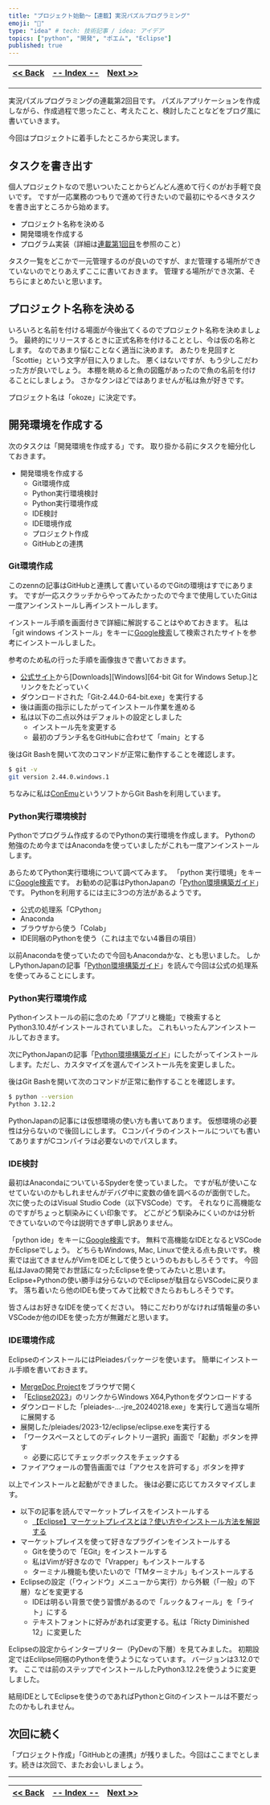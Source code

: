 ```yaml
---
title: "プロジェクト始動～【連載】実況パズルプログラミング"
emoji: "💨"
type: "idea" # tech: 技術記事 / idea: アイデア
topics: ["python", "開発", "ポエム", "Eclipse"]
published: true
---
```

| [<< Back](http://localhost:8000/articles/ppb240309blog) | [-- Index --](https://zenn.dev/ogwk/articles/ppb000000contents) | [Next >>](https://zenn.dev/ogwk/articles/ppb240325project) |
| ---- | ---- | ---- |

-----
実況パズルプログラミングの連載第2回目です。 パズルアプリケーションを作成しながら、作成過程で思ったこと、考えたこと、検討したことなどをブログ風に書いていきます。

今回はプロジェクトに着手したところから実況します。

## タスクを書き出す

個人プロジェクトなので思いついたことからどんどん進めて行くのがお手軽で良いです。 ですが一応業務のつもりで進めて行きたいので最初にやるべきタスクを書き出すところから始めます。

- プロジェクト名称を決める
- 開発環境を作成する
- プログラム実装（詳細は[連載第1回目](https://zenn.dev/ogwk/articles/ppb240309blog)を参照のこと）

タスク一覧をどこかで一元管理するのが良いのですが、まだ管理する場所ができていないのでとりあえずここに書いておきます。 管理する場所ができ次第、そちらにまとめたいと思います。

## プロジェクト名称を決める

いろいろと名前を付ける場面が今後出てくるのでプロジェクト名称を決めましょう。 最終的にリリースするときに正式名称を付けることとし、今は仮の名称とします。 なのであまり悩むことなく適当に決めます。 あたりを見回すと「Scottie」という文字が目に入りました。 悪くはないですが、もう少しこだわった方が良いでしょう。 本棚を眺めると魚の図鑑があったので魚の名前を付けることにしましょう。 さかなクンほどではありませんが私は魚が好きです。

プロジェクト名は「okoze」に決定です。

## 開発環境を作成する

次のタスクは「開発環境を作成する」です。 取り掛かる前にタスクを細分化しておきます。

- 開発環境を作成する
    - Git環境作成
    - Python実行環境検討
    - Python実行環境作成
    - IDE検討
    - IDE環境作成
    - プロジェクト作成
    - GitHubとの連携

### Git環境作成

このzennの記事はGitHubと連携して書いているのでGitの環境はすでにあります。 ですが一応スクラッチからやってみたかったので今まで使用していたGitは一度アンインストールし再インストールします。

インストール手順を画面付きで詳細に解説することはやめておきます。 私は「git windows インストール」をキーに[Google検索](https://www.google.com/search?q=git+windows+%E3%82%A4%E3%83%B3%E3%82%B9%E3%83%88%E3%83%BC%E3%83%AB&oq=git+windows+%E3%82%A4%E3%83%B3%E3%82%B9%E3%83%88%E3%83%BC%E3%83%AB)して検索されたサイトを参考にインストールしました。

参考のため私の行った手順を画像抜きで書いておきます。

- [公式サイト](https://git-scm.com/)から[Downloads][Windows][64-bit Git for Windows Setup.]とリンクをたどっていく
- ダウンロードされた「Git-2.44.0-64-bit.exe」を実行する
- 後は画面の指示にしたがってインストール作業を進める
- 私は以下の二点以外はデフォルトの設定としました
    - インストール先を変更する
    - 最初のブランチ名をGitHubに合わせて「main」とする

後はGit Bashを開いて次のコマンドが正常に動作することを確認します。

```bash
$ git -v
git version 2.44.0.windows.1
```

ちなみに私は[ConEmu](https://conemu.github.io/)というソフトからGit Bashを利用しています。

### Python実行環境検討

Pythonでプログラム作成するのでPythonの実行環境を作成します。 Pythonの勉強のため今まではAnacondaを使っていましたがこれも一度アンインストールします。

あらためてPython実行環境について調べてみます。 「python 実行環境」をキーに[Google検索](https://www.google.com/search?q=python+%E5%AE%9F%E8%A1%8C%E7%92%B0%E5%A2%83)です。 お勧めの記事はPythonJapanの「[Python環境構築ガイド](https://www.python.jp/install/install.html)」です。 Pythonを利用するには主に3つの方法があるようです。

- 公式の処理系「CPython」
- Anaconda
- ブラウザから使う「Colab」
- IDE同梱のPythonを使う（これは主でない4番目の項目）

以前Anacondaを使っていたので今回もAnacondaかな、とも思いました。 しかしPythonJapanの記事「[Python環境構築ガイド](https://www.python.jp/install/install.html)」を読んで今回は公式の処理系を使ってみることにします。

### Python実行環境作成

Pythonインストールの前に念のため「アプリと機能」で検索するとPython3.10.4がインストールされていました。 これもいったんアンインストールしておきます。

次にPythonJapanの記事「[Python環境構築ガイド](https://www.python.jp/install/install.html)」にしたがってインストールします。ただし、カスタマイズを選んでインストール先を変更しました。

後はGit Bashを開いて次のコマンドが正常に動作することを確認します。

```bash
$ python --version
Python 3.12.2
```

PythonJapanの記事には仮想環境の使い方も書いてあります。 仮想環境の必要性は分らないので後回しにします。 Cコンパイラのインストールについても書いてありますがCコンパイラは必要ないのでパスします。

### IDE検討

最初はAnacondaについているSpyderを使っていました。 ですが私が使いこなせていないのかもしれませんがデバグ中に変数の値を調べるのが面倒でした。 次に使ったのはVisual Studio Code（以下VSCode）です。 それなりに高機能なのですがちょっと馴染みにくい印象です。 どこがどう馴染みにくいのかは分析できていないので今は説明できず申し訳ありません。

「python ide」をキーに[Google検索](https://www.google.com/search?q=python+ide&oq=python+ide)です。 無料で高機能なIDEとなるとVSCodeかEclipseでしょう。 どちらもWindows, Mac, Linuxで使える点も良いです。 検索では出てきませんがVimをIDEとして使うというのもおもしろそうです。 今回私はJavaの開発でお世話になったEclipseを使ってみたいと思います。 Eclipse+Pythonの使い勝手は分らないのでEclipseが駄目ならVSCodeに戻ります。 落ち着いたら他のIDEも使ってみて比較できたらおもしろそうです。

皆さんはお好きなIDEを使ってください。 特にこだわりがなければ情報量の多いVSCodeか他のIDEを使った方が無難だと思います。

### IDE環境作成

EclipseのインストールにはPleiadesパッケージを使います。 簡単にインストール手順を書いておきます。

- [MergeDoc Project](https://willbrains.jp/#pleiades.html)をブラウザで開く
- 「[Eclipse2023](https://willbrains.jp/index.html#/pleiades_distros2023.html)」のリンクからWindows X64,Pythonをダウンロードする
- ダウンロードした「pleiades-...-jre_20240218.exe」を実行して適当な場所に展開する
- 展開した/pleiades/2023-12/eclipse/eclipse.exeを実行する
- 「ワークスペースとしてのディレクトリー選択」画面で「起動」ボタンを押す
    - 必要に応じてチェックボックスをチェックする
- ファイアウォールの警告画面では「アクセスを許可する」ボタンを押す

以上でインストールと起動ができました。 後は必要に応じてカスタマイズします。

- 以下の記事を読んでマーケットプレイスをインストールする
    - [【Eclipse】マーケットプレイスとは？使い方やインストール方法を解説する](https://miya-system-works.com/blog/detail/117)
- マーケットプレイスを使って好きなプラグインをインストールする
    - Gitを使うので「EGit」をインストールする
    - 私はVimが好きなので「Vrapper」もインストールする
    - ターミナル機能も使いたいので「TMターミナル」もインストールする
- Eclipseの設定（「ウィンドウ」メニューから実行）から外観（「一般」の下層）などを変更する
    - IDEは明るい背景で使う習慣があるので「ルック＆フィール」を「ライト」にする
    - テキストフォントに好みがあれば変更する。私は「Ricty Diminished 12」に変更した

Eclipseの設定からインタープリター（PyDevの下層）を見てみました。 初期設定ではEclilpse同梱のPythonを使うようになっています。 バージョンは3.12.0です。 ここでは前のステップでインストールしたPython3.12.2を使うように変更しました。

結局IDEとしてEclipseを使うのであればPythonとGitのインストールは不要だったのかもしれません。

## 次回に続く

「プロジェクト作成」「GitHubとの連携」が残りました。今回はここまでとします。続きは次回で、またお会いしましょう。

-----
| [<< Back](http://localhost:8000/articles/ppb240309blog) | [-- Index --](https://zenn.dev/ogwk/articles/ppb000000contents) | [Next >>](https://zenn.dev/ogwk/articles/ppb240325project) |
| ---- | ---- | ---- |
